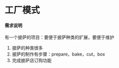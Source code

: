 <h1>工厂模式</h1>  
<h4>需求说明</h4>  
    有一个披萨的项目：要便于披萨种类的扩展，要便于维护

1. 披萨的种类很多
2. 披萨的制作有步骤：prepare，bake，cut，box
3. 完成披萨店订购功能
